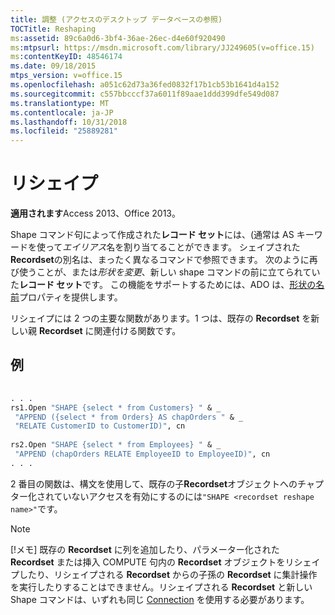 ```yaml
---
title: 調整 (アクセスのデスクトップ データベースの参照)
TOCTitle: Reshaping
ms:assetid: 89c6a0d6-3bf4-36ae-26ec-d4e60f920490
ms:mtpsurl: https://msdn.microsoft.com/library/JJ249605(v=office.15)
ms:contentKeyID: 48546174
ms.date: 09/18/2015
mtps_version: v=office.15
ms.openlocfilehash: a051c62d73a36fed0832f17b1cb53b1641d4a152
ms.sourcegitcommit: c557bbcccf37a6011f89aae1ddd399dfe549d087
ms.translationtype: MT
ms.contentlocale: ja-JP
ms.lasthandoff: 10/31/2018
ms.locfileid: "25889281"
---
```

# <a name="reshaping"></a>リシェイプ


**適用されます**Access 2013、Office 2013。

Shape コマンド句によって作成された**レコード セット**には、(通常は AS キーワードを使って*エイリアス*名を割り当てることができます。 シェイプされた**Recordset**の別名は、まったく異なるコマンドで参照できます。 次のように再び使うことが、または*形状を変更*、新しい shape コマンドの前に立てられていた**レコード セット**です。 この機能をサポートするためには、ADO は、[形状の名前](reshape-name-property-dynamic-ado.md)プロパティを提供します。

リシェイプには 2 つの主要な関数があります。1 つは、既存の **Recordset** を新しい親 **Recordset** に関連付ける関数です。

## <a name="example"></a>例

```vb 
 
. . . 
rs1.Open "SHAPE {select * from Customers} " & _ 
 "APPEND ({select * from Orders} AS chapOrders " & _ 
 "RELATE CustomerID to CustomerID)", cn 
 
rs2.Open "SHAPE {select * from Employees} " & _ 
 "APPEND (chapOrders RELATE EmployeeID to EmployeeID)", cn 
. . . 
```

2 番目の関数は、構文を使用して、既存の子**Recordset**オブジェクトへのチャプター化されていないアクセスを有効にするのには`"SHAPE <recordset reshape name>"`です。


> [!NOTE]
> <P>[!メモ] 既存の <STRONG>Recordset</STRONG> に列を追加したり、パラメーター化された <STRONG>Recordset</STRONG> または挿入 COMPUTE 句内の <STRONG>Recordset</STRONG> オブジェクトをリシェイプしたり、リシェイプされる <STRONG>Recordset</STRONG> からの子孫の <STRONG>Recordset</STRONG> に集計操作を実行したりすることはできません。リシェイプされる <STRONG>Recordset</STRONG> と新しい Shape コマンドは、いずれも同じ <A href="connection-object-ado.md">Connection</A> を使用する必要があります。</P>


